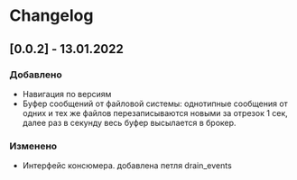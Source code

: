 # Changelog

## [0.0.2] - 13.01.2022
### Добавлено
- Навигация по версиям
- Буфер сообщений от файловой системы: однотипные сообщения от одних и тех же файлов перезаписываются новыми за отрезок 1 сек, далее раз в секунду весь буфер высылается в брокер.
### Изменено
- Интерфейс консюмера. добавлена петля drain_events

